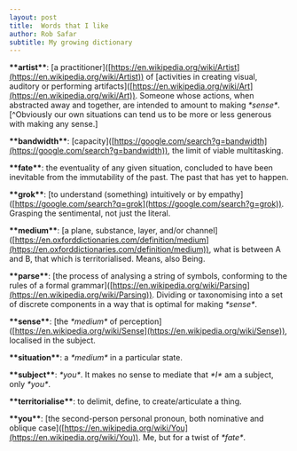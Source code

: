 ```yaml
---
layout: post
title:  Words that I like
author: Rob Safar
subtitle: My growing dictionary
---
```

<strong>\*\*<span class="nou">artist</span>\*\*</strong>: <span class="grey">[</span>a <span class="nou">practitioner</span><span class="grey">\]([https://en.wikipedia.org/wiki/Artist](https://en.wikipedia.org/wiki/Artist))</span> of <span class="grey">\[</span><span class="nou">activities</span> in <span class="ver">creating</span> <span class="adj">visual</span>, <span class="nou">auditory</span> <span class="con">or</span> <span class="ver">performing</span> <span class="nou">artifacts</span><span class="grey">\]([https://en.wikipedia.org/wiki/Art](https://en.wikipedia.org/wiki/Art))</span>. Someone whose <span class="nou">actions</span>, when <span class="ver">abstracted</span> <span class="adv">away</span> <span class="con">and</span> <span class="adv">together</span>, <span class="ver">are intended</span> to <span class="nou">amount</span> to <span class="ver">making</span> <em>\*<span class="nou">sense</span>\*</em>.<span class="grey">[^</span><span class="adv">Obviously</span> our <span class="adj">own</span> <span class="nou">situations</span> <span class="ver">can tend</span> us to <span class="ver">be</span> <span class="adv">more</span> <span class="con">or</span> <span class="adv">less</span> <span class="adj">generous</span> with <span class="ver">making</span> any <span class="nou">sense</span>.<span class="grey">]</span>

<strong>\*\*<span class="nou">bandwidth</span>\*\*</strong>: <span class="grey">\[</span><span class="nou">capacity</span><span class="grey">\]([https://google.com/search?g=bandwidth](https://google.com/search?g=bandwidth))</span>, the <span class="nou">limit</span> of <span class="adj">viable</span> <span class="nou">multitasking</span>.

<strong>\*\*<span class="nou">fate</span>\*\*</strong>: the <span class="nou">eventuality</span> of any <span class="ver">given</span> <span class="nou">situation</span>, <span class="ver">concluded</span> to <span class="ver">have been</span> <span class="adj">inevitable</span> from the <span class="nou">immutability</span> of the <span class="nou">past</span>. The <span class="nou">past</span> that <span class="ver">has</span> <span class="adv">yet</span> to <span class="ver">happen</span>.

<strong>\*\*<span class="ver">grok</span>\*\*</strong>: <span class="grey">\[</span>to <span class="ver">understand</span> (<span class="nou">something</span>) <span class="adv">intuitively</span> <span class="con">or</span> by <span class="nou">empathy</span><span class="grey">\]([https://google.com/search?q=grok](https://google.com/search?g=grok))</span>. <span class="ver">Grasping</span> the <span class="adj">sentimental</span>, <span class="adv">not just</span> the <span class="adj">literal</span>.

<strong>\*\*medium\*\*</strong>: <span class="grey">\[</span>a <span class="nou">plane</span>, <span class="nou">substance</span>, <span class="nou">layer</span>, <span class="con">and</span>/<span class="con">or</span> <span class="nou">channel</span><span class="grey">\]([https://en.oxforddictionaries.com/definition/medium](https://en.oxforddictionaries.com/definition/medium))</span>, what <span class="ver">is</span> between <span class="nou">A</span> <span class="con">and</span> <span class="nou">B</span>, that which <span class="ver">is</span> <span class="adj">territorialised</span>. <span class="nou">Means</span>, <span class="adv">also</span> <span class="ver">Being</span>.

<strong>\*\*<span class="ver">parse</span>\*\*</strong>:  <span class="grey">\[</span>the <span class="nou">process</span> of <span class="ver">analysing</span> a <span class="nou">string</span> of <span class="nou">symbols</span>, <span class="ver">conforming</span> to the <span class="nou">rules</span> of a <span class="adj">formal</span> <span class="nou">grammar</span><span class="grey">\]([https://en.wikipedia.org/wiki/Parsing](https://en.wikipedia.org/wiki/Parsing))</span>. <span class="nou">Dividing</span> <span class="con">or</span> <span class="ver">taxonomising</span> into a <span class="nou">set</span> of <span class="adj">discrete</span> <span class="nou">components</span> in a <span class="nou">way</span> <span class="con">that</span> <span class="ver">is</span> <span class="adj">optimal</span> for <span class="ver">making</span> <em>\*<span class="nou">sense</span>\*</em>.

<strong>\*\*<span class="nou">sense</span>\*\*</strong>: <span class="grey">\[</span>the <em>\*<span class="nou">medium</span>\*</em> of <span class="nou">perception</span><span class="grey">\]([https://en.wikipedia.org/wiki/Sense](https://en.wikipedia.org/wiki/Sense))</span>, <span class="ver">localised</span> in the <span class="nou">subject</span>. 

<strong>\*\*<span class="nou">situation</span>\*\*</strong>: a <em>\*<span class="nou">medium</span>\*</em> in a <span class="adj">particular</span> <span class="nou">state</span>.

<strong>\*\*<span class="nou">subject</span>\*\*</strong>: <em>\*you\*</em>. It <span class="ver">makes</span> no <span class="nou">sense</span> to <span class="ver">mediate</span> that <em>\*I\*</em> <span class="ver">am</span> a <span class="nou">subject</span>, <span class="adv">only</span> <em>\*you\*</em>.

<strong>\*\*<span class="ver">territorialise</span>\*\*</strong>: to <span class="ver">delimit</span>, <span class="ver">define</span>, to <span class="ver">create</span>/<span class="ver">articulate</span> a <span class="nou">thing</span>.

<strong>\*\*you\*\*</strong>: <span class="grey">\[</span>the <span class="adj">second</span>-<span class="nou">person</span> <span class="adj">personal</span> <span class="nou">pronoun</span>, both <span class="adj">nominative</span> <span class="con">and</span> <span class="adj">oblique</span> <span class="nou">case</span><span class="grey">\]([https://en.wikipedia.org/wiki/You](https://en.wikipedia.org/wiki/You))</span>. Me, <span class="con">but</span> for a <span class="nou">twist</span> of <em>\*<span class="nou">fate</span>\*</em>. 